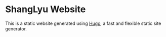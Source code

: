 # ShangLyu Website

This is a static website generated using [Hugo](https://gohugo.io/), a fast and flexible static site generator.
